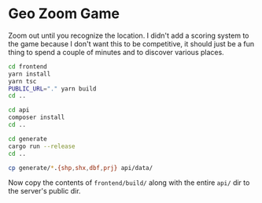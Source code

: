 # Geo Zoom Game

Zoom out until you recognize the location. I didn't add a scoring system to the
game because I don't want this to be competitive, it should just be a fun thing
to spend a couple of minutes and to discover various places.

```bash
cd frontend
yarn install
yarn tsc
PUBLIC_URL="." yarn build
cd ..

cd api
composer install
cd ..

cd generate
cargo run --release
cd ..

cp generate/*.{shp,shx,dbf,prj} api/data/
```

Now copy the contents of `frontend/build/` along with the entire `api/` dir to
the server's public dir.
